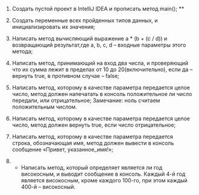 1. Создать пустой проект в IntelliJ IDEA и прописать метод main();
**
2. Создать переменные всех пройденных типов данных, и инициализировать их значения;

3. Написать метод вычисляющий выражение a * (b + (c / d)) и возвращающий результат,где a, b, c, d – входные параметры этого метода;

4. Написать метод, принимающий на вход два числа, и проверяющий что их сумма лежит в пределах от 10 до 20(включительно), если да – вернуть true, в противном случае – false;

5. Написать метод, которому в качестве параметра передается целое число, метод должен напечатать в консоль положительное ли число передали, или отрицательное; Замечание: ноль считаем положительным числом.

6. Написать метод, которому в качестве параметра передается целое число, метод должен вернуть true, если число отрицательное;

7. Написать метод, которому в качестве параметра передается строка, обозначающая имя, метод должен вывести в консоль сообщение «Привет, указанное_имя!»;

8. * Написать метод, который определяет является ли год високосным, и выводит сообщение в консоль. Каждый 4-й год является високосным, кроме каждого 100-го, при этом каждый 400-й – високосный.